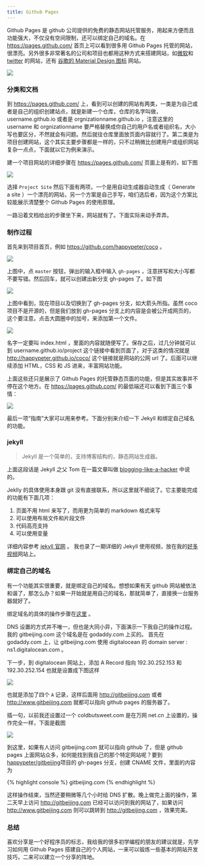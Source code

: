 ```yaml
---
title: Github Pages
---
```



Github Pages 是 github 公司提供的免费的静态网站托管服务，用起来方便而且功能强大，不仅没有空间限制，还可以绑定自己的域名。在 <https://pages.github.com/> 首页上可以看到很多用 Github Pages 托管的网站，很漂亮。另外很多非常著名的公司和项目也都用这种方式来搭建网站，如[微软](http://microsoft.github.io/)和 [twitter](http://twitter.github.io/) 的网站，还有 [谷歌的 Material Design 图标](http://google.github.io/material-design-icons/) 网站。

![](images/pages/logo.png)

### 分类和文档

到 <https://pages.github.com/> 上，看到可以创建的网站有两类，一类是为自己或者是自己的组织创建站点，就是新建一个仓库，仓库的名字叫做，username.github.io 或者是 orgnizationname.github.io ，注意这里的 username 和 orgnizationname 要严格替换成你自己的用户名或者组织名，大小写也要区分，不然就会有问题。然后就往仓库里面放页面内容就行了。第二类是为项目创建网站，这个其实主要步骤都是一样的，只不过稍微比创建用户或组织网站复杂一点点，下面就以它为例来演示。

建一个项目网站的详细步骤在 <https://pages.github.com/> 页面上是有的，如下图

![](images/pages/project_site.png)

选择 `Project Site` 然后下面有两项，一个是用自动生成器自动生成（ Generate a site ）一个漂亮的网站，另一个方案是自己手写，咱们选后者，因为这个方案比较能展示清楚整个 Github Pages 的使用原理。

一路沿着文档给出的步骤坐下来，网站就有了。下面实际来动手弄弄。

### 制作过程

首先来到项目首页，例如 https://github.com/happypeter/coco 。

![](images/pages/site_branch.png)

上图中，点 `master` 按钮，弹出的输入框中输入 `gh-pages` ，注意拼写和大小写都不要写错。然后回车，就可以创建出新分支 gh-pages 了。如下图

![](images/pages/site_branch_created.png)

上图中看到，现在项目以及切换到了 gh-pages 分支，如大箭头所指。虽然 coco 项目不是开源的，但是我们放到 gh-pages 分支上的内容是会被公开成网页的，这个要注意。点击大圆圈中的加号，来添加第一个文件。

![](images/pages/first_page.png)

名字一定要叫 index.html ，里面的内容就随便写了。保存之后，过几分钟就可以到 username.github.io/project 这个链接中看到页面了，对于这类的情况就是 http://happypeter.github.io/coco/ 这个链接就是网站的公网 url 了。后面可以继续添加 HTML，CSS 和 JS 进来，丰富网站功能。


上面这些还只是展示了 Github Pages 的托管静态页面的功能，但是其实故事并不停在这个地方。在 <https://pages.github.com/> 的最低端还可以看到下面三个事情：

![](images/pages/more_function.png)

最后一项“指南”大家可以用来参考。下面分别来介绍一下 Jekyll 和绑定自己域名的功能。

### jekyll

> Jekyll 是一个简单的，支持博客结构的，静态网站生成器。

上面这段话是 Jekyll 之父 Tom 在一篇文章叫做 [blogging-like-a-hacker](http://tom.preston-werner.com/2008/11/17/blogging-like-a-hacker.html) 中说的。

Jeklly 的具体使用本身跟 git 没有直接联系，所以这里就不细说了。它主要能完成的功能有下面几项：

1. 页面不用 html 来写了，而用更为简单的 markdown 格式来写
2. 可以使用布局文件和片段文件
3. 代码高亮支持
4. 可以使用变量

详细内容参考 [jekyll 官网](http://jekyllrb.com/) 。 我也录了一期详细的 Jekyll 使用视频，放在我的[好多视频](http://haoduoshipin.com/episodes/113)网站上。

### 绑定自己的域名

有一个功能其实很重要，就是绑定自己的域名。想想如果有天 github 网站被依法和谐了，那怎么办？如果一开始就是用自己的域名，那就简单了，直接换一台服务器就好了。

绑定域名的具体的操作步骤在[这里](https://help.github.com/articles/setting-up-a-custom-domain-with-github-pages/) 。

DNS 设置的方式并不唯一，但也是大同小异，下面演示一下我自己的操作过程。我的 gitbeijing.com 这个域名是在 godaddy.com 上买的。 首先在 godaddy.com 上，让 gitbeijing.com 使用 digitalocean 的 domain server : ns1.digitalocean.com 。



下一步，到 digitalocean 网站上，添加 A Record 指向 192.30.252.153 和 192.30.252.154 也就是设置成下图这样

![](images/pages/do_dns.png)

也就是添加了四个 `A` 记录，这样后面用 http://gitbeijing.com 或者 http://www.gitbeijing.com 就都可以指向 github pages 的服务器了。

插一句，以前我还设置过一个 coldbutsweet.com 是在万网 net.cn 上设置的，操作完全一样，下面是截图

![](images/pages/netcn_dns.png)

到这里，如果有人访问 gitbeijing.com 就可以指向 github 了，但是 github pages 上面网站众多，如何能找到我自己的那个特定网站呢？要到 [happypeter/gitbeijing](https://github.com/happypeter/gitbeijing)项目的 gh-pages 分支，创建 CNAME 文件，里面的内容为

{% highlight console %}
gitbeijing.com
{% endhighlight %}

这样操作结束，当然还要稍微等几个小时给 DNS 扩散。晚上做完上面的操作，第二天早上访问 <http://gitbeijing.com> 已经可以访问到我的网站了，如果访问 <http://www.gitbeijing.com> 则可以跳转到 <http://gitbeijing.com> ，效果完美。

### 总结
喜欢分享是一个好程序员的标志，我给我的很多初学编程的朋友的建议就是，先学习如何用 Github Pages 搭建自己的个人网站，一来可以锻炼一些基本的网站开发技巧，二来可以建立一个分享的阵地。
